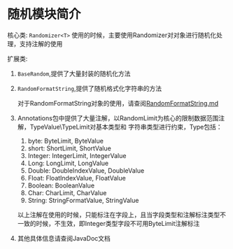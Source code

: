 # 随机模块简介

核心类: ``Randomizer<T>``
使用的时候，主要使用Randomizer对对象进行随机化处理，支持注解的使用

扩展类: 
1. ``BaseRandom``,提供了大量封装的随机化方法
2. ``RandomFormatString``,提供了随机格式化字符串的方法

    对于RandomFormatString对象的使用，请查阅[RandomFormatString.md](RandomFormatString.md)
3. Annotations包中提供了大量注解，以RandomLimit为核心的限制数据范围注解，TypeValue\TypeLimit对基本类型和
字符串类型进行约束，Type包括：
    1. byte: ByteLimit, ByteValue
    2. short: ShortLimit, ShortValue
    3. Integer: IntegerLimit, IntegerValue
    4. Long: LongLimit, LongValue
    5. Double: DoubleIndexValue, DoubleValue
    6. Float: FloatIndexValue, FloatValue
    7. Boolean: BooleanValue
    8. Char: CharLimit, CharValue
    9. String: StringFormatValue, StringValue
    
    以上注解在使用的时候，只能标注在字段上，且当字段类型和注解标注类型不一致的时候，不生效，即Integer类型字段不可用ByteLimit注解标注
    
4. 其他具体信息请查阅JavaDoc文档
